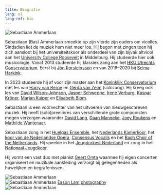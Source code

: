 ```yaml
---
title: Biografie
lang: nl
lang-ref: bio
---
```


<!-- {% include carousel.html height="50" unit="%" duration="7" number="1" %} -->

<img src="/images/bio_rechts.jpg" alt="Sebastiaan Ammerlaan" class="fr w-third ml-auto br-100">

Sebastiaan (Bas) Ammerlaan smeekte op zijn vierde zijn ouders om vioolles. Sindsdien liet de muziek hem niet meer los. Hij begon met zingen toen hij zich aansloot bij het universiteitskoor als onderdeel van zijn bijvak altviool aan het [University College Roosevelt](https://www.ucr.nl) in Middelburg. Hij studeerde hier ook musicologie. Vanaf 2013 studeerde hij klassiek zang aan het [HKU Utrechts Conservatorium](https://www.hku.nl/en/study-at-hku/utrechts-conservatorium). Eerst bij [Jón Þorsteinsson](https://www.jonthorsteinsson.com) en van 2016–2020 bij [Selma Harkink](http://www.selmaharkink.com). 

In 2023 studeerde hij af voor zijn master aan het [Koninklijk Conservatorium](https://www.koncon.nl/) met les van [Harry van Berne](https://www.koxvocaal.nl/vocalist/harry-van-berne/) en [Gerda van Zelm](https://nl.linkedin.com/in/gerdavanzelm) (solozang). Hij kreeg ook les van [David Wilson-Johnson](https://davidwilsonjohnson.eu/), [Jasper Schweppe](https://www.jasperschweppe.nl/), [Irene Verburg](http://www.ireneverburg.nl), [Kaspar Kröner](http://kasparkroener.weebly.com/), [Marjan Kuiper](http://www.marjankuiper.nl) en [Elisabeth Blom](https://www.elisabethblom.nl/).

Sebastiaan is een voorvechter van het uitvoeren van nieuwgeschreven muziek. Hij heeft (solo)premières van verschillende grote componisten mogen verzorgen waaronder [David Lang](https://davidlangmusic.com/), [Daan Manneke](https://www.daanmanneke.nl/), [Joey Roukens](https://joeyroukens.com/) en [Mathilde Wantenaar](https://donemus.nl/composer/mathilde-wantenaar/). 

Sebastiaan zong in het [Huelgas Ensemble](https://www.huelgasensemble.be/), het [Nederlands Kamerkoor](https://www.nederlandskamerkoor.nl/), het [koor van de Nederlandse Opera](https://www.operaballet.nl/koor-van-de-nationale-opera-0), [Consensus Vocalis](https://consensusvocalis.nl/) en het [Bach Choir of the Netherlands](https://beleefklassiek.nl/The-Bach-Choir-Orchestra-of-the-Netherlands). <!--  en [NKK NXT](https://www.nederlandskamerkoor.nl/nl/nkk-nxt) en zong mee met [Meesters & Gezellen](http://www.tettix.nl/) (2016 tot 2018), de [Dutch National Opera Academy](http://www.opera-academy.nl/), [Muziektheater Hollands Diep](http://muziektheaterhollandsdiep.nl/), [TENSO Europe Chamber Choir](https://www.tensoeuropechamberchoir.eu/) en het [Zed Chamber Choir](https://www.hollandscollectief.com/). -->Hij speelde in het [Jeugdorkest Nederland](https://www.jeugdorkest.nl/) en zong in het [Nationaal Jeugdkoor](http://www.nationalekoren.nl).  

Hij vormt een vast duo met pianist [Geert Omta](https://www.geertomta.nl/) waarmee hij eigen concerten organiseert en muzikale aankleding verzorgt bij gelegenheden als huwelijken en begrafenissen. 


<!-- In 2017 richtte hij met sopraan Veronika Akhmetchina het [Ensemble Nieuwe Muziek](/ensembles/enm) op: een ensemble met steeds wisselende bezetting voor het uitvoeren van versgeschreven muziek. Met sopraan Iris Bouman, alt Hester Westra en tenor Dierick Aartsen zingt hij ook in [Ensemble Cantorex](/ensembles/cantorex), een vocaal ensemble gespecialiseerd in Renaissance- en barokmuziek. -->

<!--In 2017 was hij stagiair bij het koor van de [Nationale Opera](https://operaballet.nl) en richtte hij met sopraan Veronika Akhmetchina het [Ensemble Nieuwe Muziek](/ensembles/enm) op: een ensemble met steeds wisselende bezetting voor het uitvoeren van versgeschreven muziek. Met sopraan Iris Bouman, alt Hester Westra en tenor Dierick Aartsen zingt hij ook in [Ensemble Cantorex](/ensembles/cantorex), een vocaal ensemble gespecialiseerd in Renaissance- en barokmuziek.-->

<div class="mw9 center ph3-ns mt5">
  <div class="cf ph2-ns">
    <div class="fl w-100 w-third-ns pa2">
      <img src="/images/actiefoto.jpg" alt="Sebastiaan Ammerlaan" class="br3">
    </div>
    <div class="fl w-100 w-third-ns pa2 tr f7">
      <img src="/images/nnknxt_Bas002.jpg" alt="Sebastiaan Ammerlaan" class="br3">
      <a href=https://easonlamstudio.myportfolio.com/>Eason Lam photography</a>
    </div>
    <div class="fl w-100 w-third-ns pa2">
      <img src="/images/WS2016.jpg" alt="Sebastiaan Ammerlaan" class="br3">
    </div>
  </div>
</div>
